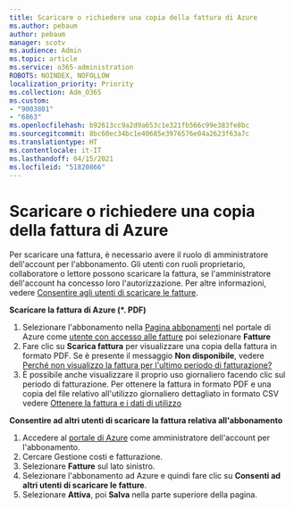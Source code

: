 ```yaml
---
title: Scaricare o richiedere una copia della fattura di Azure
ms.author: pebaum
author: pebaum
manager: scotv
ms.audience: Admin
ms.topic: article
ms.service: o365-administration
ROBOTS: NOINDEX, NOFOLLOW
localization_priority: Priority
ms.collection: Adm_O365
ms.custom:
- "9003801"
- "6863"
ms.openlocfilehash: b92613cc9a2d9a653c1e321fb566c99e383fe8bc
ms.sourcegitcommit: 8bc60ec34bc1e40685e3976576e04a2623f63a7c
ms.translationtype: HT
ms.contentlocale: it-IT
ms.lasthandoff: 04/15/2021
ms.locfileid: "51820866"
---
```

# <a name="download-or-request-a-copy-of-my-bill-in-azure"></a>Scaricare o richiedere una copia della fattura di Azure

Per scaricare una fattura, è necessario avere il ruolo di amministratore dell'account per l'abbonamento. Gli utenti con ruoli proprietario, collaboratore o lettore possono scaricare la fattura, se l'amministratore dell'account ha concesso loro l'autorizzazione. Per altre informazioni, vedere [Consentire agli utenti di scaricare le fatture](https://docs.microsoft.com/azure/cost-management-billing/manage/manage-billing-access#opt-in).

**Scaricare la fattura di Azure (*. PDF)**

1. Selezionare l'abbonamento nella [Pagina abbonamenti](https://portal.azure.com/#blade/Microsoft_Azure_Billing/SubscriptionsBlade) nel portale di Azure come [utente con accesso alle fatture](https://docs.microsoft.com/azure/cost-management-billing/manage/manage-billing-access?WT.mc_id=Portal-Microsoft_Azure_Support) poi selezionare **Fatture**
2. Fare clic su **Scarica fattura** per visualizzare una copia della fattura in formato PDF. Se è presente il messaggio **Non disponibile**, vedere [Perché non visualizzo la fattura per l'ultimo periodo di fatturazione?](https://docs.microsoft.com/azure/cost-management-billing/manage/download-azure-invoice-daily-usage-date?WT.mc_id=Portal-Microsoft_Azure_Support#noinvoice)
3. È possibile anche visualizzare il proprio uso giornaliero facendo clic sul periodo di fatturazione. Per ottenere la fattura in formato PDF e una copia del file relativo all'utilizzo giornaliero dettagliato in formato CSV vedere [Ottenere la fattura e i dati di utilizzo](https://docs.microsoft.com/azure/cost-management-billing/manage/download-azure-invoice-daily-usage-date?WT.mc_id=Portal-Microsoft_Azure_Support)  

**Consentire ad altri utenti di scaricare la fattura relativa all'abbonamento**

1. Accedere al [portale di Azure](https://portal.azure.com/) come amministratore dell'account per l'abbonamento.
2. Cercare Gestione costi e fatturazione.
3. Selezionare **Fatture** sul lato sinistro.
4. Selezionare l'abbonamento ad Azure e quindi fare clic su **Consenti ad altri utenti di scaricare le fatture**.
5. Selezionare **Attiva**, poi **Salva** nella parte superiore della pagina.
